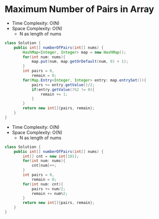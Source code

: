 # Maximum Number of Pairs in Array

- Time Complexity: O(N)
- Space Complexity: O(N)
  - N as length of nums

```java
class Solution {
    public int[] numberOfPairs(int[] nums) {
        HashMap<Integer, Integer> map = new HashMap();
        for(int num: nums){
            map.put(num, map.getOrDefault(num, 0) + 1);
        }
        int pairs = 0,
            remain = 0;
        for(Map.Entry<Integer, Integer> entry: map.entrySet()){
            pairs += entry.getValue()/2;
            if(entry.getValue()%2 != 0){
                remain += 1;
            }
        }
        return new int[]{pairs, remain};
    }
}
```

- Time Complexity: O(N)
- Space Complexity: O(N)
  - N as length of nums

```java
class Solution {
    public int[] numberOfPairs(int[] nums) {
        int[] cnt = new int[101];
        for(int num: nums){
            cnt[num]++;
        }
        int pairs = 0,
            remain = 0;
        for(int num: cnt){
            pairs += num/2;
            remain += num%2;
        }
        return new int[]{pairs, remain};
    }
}
```
